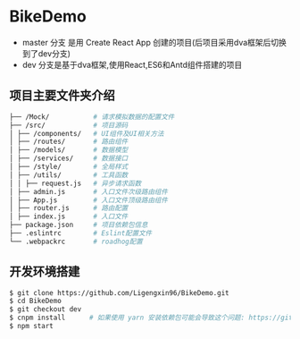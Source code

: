 # BikeDemo
- master 分支 是用 Create React App 创建的项目(后项目采用dva框架后切换到了dev分支)
- dev 分支是基于dva框架,使用React,ES6和Antd组件搭建的项目

## 项目主要文件夹介绍

```bash
├── /Mock/           # 请求模拟数据的配置文件
├── /src/            # 项目源码
│ ├── /components/   # UI组件及UI相关方法
│ ├── /routes/       # 路由组件
│ ├── /models/       # 数据模型
│ ├── /services/     # 数据接口
│ ├── /style/        # 全局样式
│ ├── /utils/        # 工具函数
│ │ ├── request.js   # 异步请求函数
│ ├── admin.js       # 入口文件次级路由组件
│ ├── App.js         # 入口文件顶级路由组件
│ ├── router.js      # 路由配置
│ ├── index.js       # 入口文件
├── package.json     # 项目依赖包信息
├── .eslintrc        # Eslint配置文件
└── .webpackrc       # roadhog配置
```

## 开发环境搭建

```bash
$ git clone https://github.com/Ligengxin96/BikeDemo.git
$ cd BikeDemo
$ git checkout dev
$ cnpm install      # 如果使用 yarn 安装依赖包可能会导致这个问题: https://github.com/Ligengxin96/BikeDemo/issues/1
$ npm start
```
